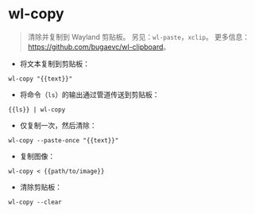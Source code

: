 # wl-copy

> 清除并复制到 Wayland 剪贴板。
> 另见：`wl-paste`，`xclip`。
> 更多信息：<https://github.com/bugaevc/wl-clipboard>。

- 将文本复制到剪贴板：

`wl-copy "{{text}}"`

- 将命令（`ls`）的输出通过管道传送到剪贴板：

`{{ls}} | wl-copy`

- 仅复制一次，然后清除：

`wl-copy --paste-once "{{text}}"`

- 复制图像：

`wl-copy < {{path/to/image}}`

- 清除剪贴板：

`wl-copy --clear`